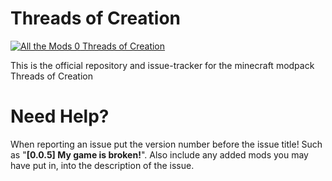 Threads of Creation
======
[![All the Mods 0](https://cf.way2muchnoise.eu/1139698.svg "Threads of Creation") Threads of Creation](https://www.curseforge.com/minecraft/modpacks/threads-of-creation)

This is the official repository and issue-tracker for the minecraft modpack Threads of Creation


Need Help?
======
When reporting an issue put the version number before the issue title! Such as "**[0.0.5] My game is broken!**". Also include any added mods you may have put in, into the description of the issue.
